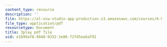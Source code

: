 ```yaml
---
content_type: resource
description: ''
file: https://ol-ocw-studio-app-production.s3.amazonaws.com/courses/6-006-introduction-to-algorithms-spring-2020/e1699af8984093322e86f2fd5ea6af91_i9OAOk0CUQE.pdf
file_type: application/pdf
resourcetype: Document
title: 3play pdf file
uid: e1699af8-9840-9332-2e86-f2fd5ea6af91
---
```

